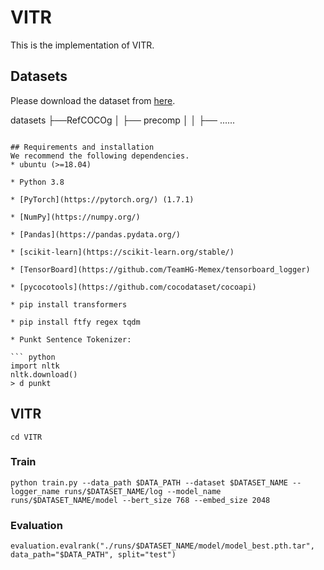 # VITR
This is the implementation of VITR.

## Datasets
Please download the dataset from [here](https://cocodataset.org/#download).


datasets
├──RefCOCOg
│  ├── precomp
│  │   ├── ......
```

## Requirements and installation
We recommend the following dependencies.
* ubuntu (>=18.04)

* Python 3.8

* [PyTorch](https://pytorch.org/) (1.7.1)

* [NumPy](https://numpy.org/)

* [Pandas](https://pandas.pydata.org/)

* [scikit-learn](https://scikit-learn.org/stable/)

* [TensorBoard](https://github.com/TeamHG-Memex/tensorboard_logger) 

* [pycocotools](https://github.com/cocodataset/cocoapi) 

* pip install transformers

* pip install ftfy regex tqdm

* Punkt Sentence Tokenizer:

``` python
import nltk
nltk.download()
> d punkt
``` 

## VITR
```
cd VITR
```
### Train

```
python train.py --data_path $DATA_PATH --dataset $DATASET_NAME --logger_name runs/$DATASET_NAME/log --model_name runs/$DATASET_NAME/model --bert_size 768 --embed_size 2048
```

### Evaluation

```
evaluation.evalrank("./runs/$DATASET_NAME/model/model_best.pth.tar", data_path="$DATA_PATH", split="test")
```
